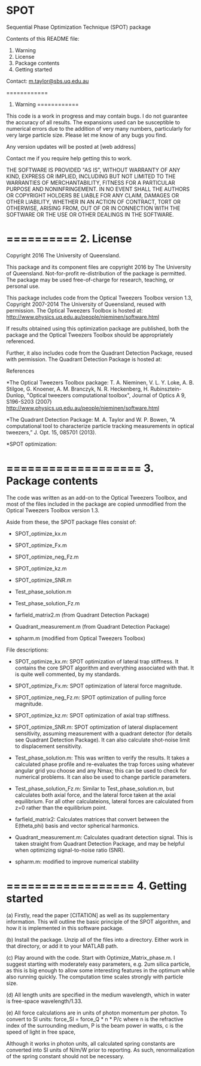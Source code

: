 ﻿# SPOT
Sequential Phase Optimization Technique (SPOT) package


Contents of this README file:

1. Warning
2. License
3. Package contents
4. Getting started


Contact: m.taylor@sbs.uq.edu.au

============
1. Warning
============

This code is a work in progress and may contain bugs. I do not guarantee the 
accuracy of all results. The expansions used can be susceptible to numerical 
errors due to the addition of very many numbers, particularly for very large 
particle size. Please let me know of any bugs you find. 

Any version updates will be posted at
[web address]

Contact me if you require help getting this to work.



THE SOFTWARE IS PROVIDED "AS IS", WITHOUT WARRANTY OF ANY KIND, EXPRESS OR
IMPLIED, INCLUDING BUT NOT LIMITED TO THE WARRANTIES OF MERCHANTABILITY,
FITNESS FOR A PARTICULAR PURPOSE AND NONINFRINGEMENT.  IN NO EVENT SHALL THE
AUTHORS OR COPYRIGHT HOLDERS BE LIABLE FOR ANY CLAIM, DAMAGES OR OTHER
LIABILITY, WHETHER IN AN ACTION OF CONTRACT, TORT OR OTHERWISE, ARISING FROM,
OUT OF OR IN CONNECTION WITH THE SOFTWARE OR THE USE OR OTHER DEALINGS IN THE SOFTWARE. 


==========
2. License
==========

Copyright 2016 The University of Queensland.

This package and its component files are copyright 2016 by The University of 
Queensland. Not-for-profit re-distribution of the package is permitted. The 
package may be used free-of-charge for research, teaching, or personal use. 

This package includes code from the Optical Tweezers Toolbox version 1.3, 
Copyright 2007-2014 The University of Queensland, reused with permission. 
The Optical Tweezers Toolbox is hosted at: 
http://www.physics.uq.edu.au/people/nieminen/software.html
 
If results obtained using this optimization package are published, both the 
package and the Optical Tweezers Toolbox should be appropriately referenced.


Further, it also includes code from the Quadrant Detection Package, reused
with permission. The Quadrant Detection Package is hosted at:



References

*The Optical Tweezers Toolbox package:
T. A. Nieminen, V. L. Y. Loke, A. B. Stilgoe, G. Knoener,
A. M. Branczyk, N. R. Heckenberg, H. Rubinsztein-Dunlop,
"Optical tweezers computational toolbox",
Journal of Optics A 9, S196-S203 (2007)
http://www.physics.uq.edu.au/people/nieminen/software.html


*The Quadrant Detection Package:
M. A. Taylor and W. P. Bowen, “A computational tool to characterize particle 
tracking measurements in optical tweezers,” J. Opt. 15, 085701 (2013). 


*SPOT optimization:



===================
3. Package contents
===================
The code was written as an add-on to the Optical Tweezers Toolbox, and most 
of the files included in the package are copied unmodified from the Optical 
Tweezers Toolbox version 1.3. 

Aside from these, the SPOT package files consist of:
- SPOT_optimize_kx.m
- SPOT_optimize_Fx.m
- SPOT_optimize_neg_Fz.m
- SPOT_optimize_kz.m
- SPOT_optimize_SNR.m
- Test_phase_solution.m
- Test_phase_solution_Fz.m

- farfield_matrix2.m (from Quadrant Detection Package)
- Quadrant_measurement.m (from Quadrant Detection Package)

- spharm.m (modified from Optical Tweezers Toolbox)








File descriptions:

- SPOT_optimize_kx.m: SPOT optimization of lateral trap stiffness. It 
contains the core SPOT algorithm and everything associated with that. 
It is quite well commented, by my standards.

- SPOT_optimize_Fx.m: SPOT optimization of lateral force magnitude. 

- SPOT_optimize_neg_Fz.m: SPOT optimization of pulling force magnitude. 

- SPOT_optimize_kz.m: SPOT optimization of axial trap stiffness. 

- SPOT_optimize_SNR.m: SPOT optimization of lateral displacement 
sensitivity, assuming measurement with a quadrant detector (for details
see Quadrant Detection Package). It can also calculate shot-noise limit 
to displacement sensitivity.

- Test_phase_solution.m: This was written to verify the results. It takes a 
calculated phase profile and re-evaluates the trap forces using whatever 
angular grid you choose and any Nmax; this can be used to check for numerical 
problems. It can also be used to change particle parameters. 

- Test_phase_solution_Fz.m: Similar to Test_phase_solution.m, but calculates 
both axial force, and the lateral force taken at the axial equilibrium. For 
all other calculateions, lateral forces are calculated from z=0 rather than 
the equilibrium point.

- farfield_matrix2: Calculates matrices that convert between the E(theta,phi) 
basis and vector spherical harmonics.

- Quadrant_measurement.m: Calculates quadrant detection signal. This is taken
straight from Quadrant Detection Package, and may be helpful when optimizing
signal-to-noise ratio (SNR).

- spharm.m: modified to improve numerical stability



==================
4. Getting started
==================


(a) Firstly, read the paper [CITATION] as well as its supplementary information. 
This will outline the basic principle of the SPOT algorithm, and how it is 
implemented in this software package.

(b) Install the package. Unzip all of the files into a directory. Either work in
 that directory, or add it to your MATLAB path.

(c) Play around with the code. Start with Optimize_Matrix_phase.m. I suggest 
starting with moderately easy parameters, e.g. 2um silica particle, as this is 
big enough to allow some interesting features in the optimum while also running 
quickly. The computation time scales strongly with particle size.


(d) All length units are specified in the medium wavelength, which in water is 
free-space wavelength/1.33.
    
(e) All force calculations are in units of photon momentum per photon. To convert to
    SI units:
                force_SI = force_Q * n * P/c
    where n is the refractive index of the surrounding medium,
          P is the beam power in watts,
          c is the speed of light in free space,

Although it works in photon units, all calculated spring constants are converted 
into SI units of N/m/W prior to reporting. As such, renormalization of the spring 
constant should not be necessary.
